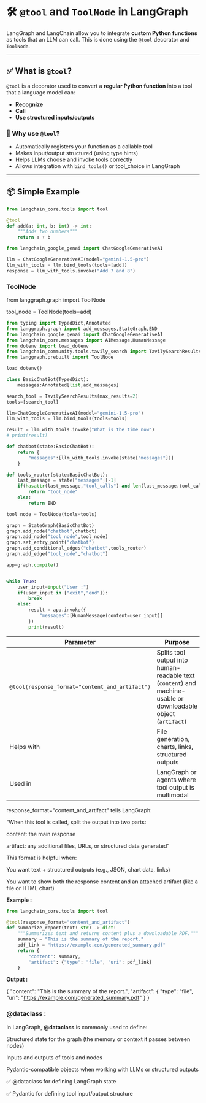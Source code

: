 # 🛠️ `@tool` and `ToolNode` in LangGraph

LangGraph and LangChain allow you to integrate **custom Python functions** as tools that an LLM can call. This is done using the `@tool` decorator and `ToolNode`.

---

## ✅ What is `@tool`?

`@tool` is a decorator used to convert a **regular Python function** into a tool that a language model can:
- **Recognize**
- **Call**
- **Use structured inputs/outputs**

### 🔹 Why use `@tool`?
- Automatically registers your function as a callable tool
- Makes input/output structured (using type hints)
- Helps LLMs choose and invoke tools correctly
- Allows integration with `bind_tools()` or tool_choice in LangGraph

---




## 📦 Simple Example

```python
from langchain_core.tools import tool

@tool
def add(a: int, b: int) -> int:
    """Adds two numbers"""
    return a + b

from langchain_google_genai import ChatGoogleGenerativeAI

llm = ChatGoogleGenerativeAI(model="gemini-1.5-pro")
llm_with_tools = llm.bind_tools(tools=[add])
response = llm_with_tools.invoke("Add 7 and 8")
```
### ToolNode

from langgraph.graph import ToolNode

tool_node = ToolNode(tools=add)

```python
from typing import TypedDict,Annotated
from langgraph.graph import add_messages,StateGraph,END
from langchain_google_genai import ChatGoogleGenerativeAI
from langchain_core.messages import AIMessage,HumanMessage
from dotenv import load_dotenv
from langchain_community.tools.tavily_search import TavilySearchResults
from langgraph.prebuilt import ToolNode

load_dotenv()

class BasicChatBot(TypedDict):
    messages:Annotated[list,add_messages]

search_tool = TavilySearchResults(max_results=2)
tools=[search_tool]

llm=ChatGoogleGenerativeAI(model="gemini-1.5-pro")
llm_with_tools = llm.bind_tools(tools=tools)

result = llm_with_tools.invoke("What is the time now")
# print(result)

def chatbot(state:BasicChatBot):
    return {
        "messages":[llm_with_tools.invoke(state["messages"])]
    }

def tools_router(state:BasicChatBot):
    last_message = state["messages"][-1]
    if(hasattr(last_message,"tool_calls") and len(last_message.tool_calls)>0):
        return "tool_node"
    else:
        return END

tool_node = ToolNode(tools=tools)

graph = StateGraph(BasicChatBot)
graph.add_node("chatbot",chatbot)
graph.add_node("tool_node",tool_node)
graph.set_entry_point("chatbot")
graph.add_conditional_edges("chatbot",tools_router)
graph.add_edge("tool_node","chatbot")

app=graph.compile()


while True:
    user_input=input("User :")
    if(user_input in ["exit","end"]):
        break
    else:
        result = app.invoke({
            "messages":[HumanMessage(content=user_input)]
        })
        print(result)

```

| Parameter                                       | Purpose                                                                                                        |
| ----------------------------------------------- | -------------------------------------------------------------------------------------------------------------- |
| `@tool(response_format="content_and_artifact")` | Splits tool output into human-readable text (`content`) and machine-usable or downloadable object (`artifact`) |
| Helps with                                      | File generation, charts, links, structured outputs                                                             |
| Used in                                         | LangGraph or agents where tool output is multimodal                                                            |


response_format="content_and_artifact" tells LangGraph:

“When this tool is called, split the output into two parts:

content: the main response

artifact: any additional files, URLs, or structured data generated”

This format is helpful when:

You want text + structured outputs (e.g., JSON, chart data, links)

You want to show both the response content and an attached artifact (like a file or HTML chart)

**Example :**

```python
from langchain_core.tools import tool

@tool(response_format="content_and_artifact")
def summarize_report(text: str) -> dict:
    """Summarizes text and returns content plus a downloadable PDF."""
    summary = "This is the summary of the report."
    pdf_link = "https://example.com/generated_summary.pdf"
    return {
        "content": summary,
        "artifact": {"type": "file", "uri": pdf_link}
    }
```
**Output :**

{
  "content": "This is the summary of the report.",
  "artifact": {
    "type": "file",
    "uri": "https://example.com/generated_summary.pdf"
  }
}

### @dataclass :

In LangGraph, **@dataclass** is commonly used to define:

Structured state for the graph (the memory or context it passes between nodes)

Inputs and outputs of tools and nodes

Pydantic-compatible objects when working with LLMs or structured outputs

✅ @dataclass for defining LangGraph state

✅ Pydantic for defining tool input/output structure







